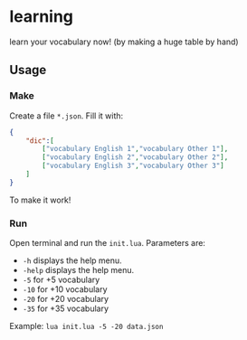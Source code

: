 # learning
learn your vocabulary now! (by making a huge table by hand)

## Usage
### Make
Create a file `*.json`.
Fill it with:
```json
{
    "dic":[
        ["vocabulary English 1","vocabulary Other 1"],
        ["vocabulary English 2","vocabulary Other 2"],
        ["vocabulary English 3","vocabulary Other 3"]
    ]
}
```
To make it work!

### Run
Open terminal and run the `init.lua`.
Parameters are:
- `-h` displays the help menu.
- `-help` displays the help menu.
- `-5` for +5 vocabulary
- `-10` for +10 vocabulary
- `-20` for +20 vocabulary
- `-35` for +35 vocabulary

Example: `lua init.lua -5 -20 data.json`
